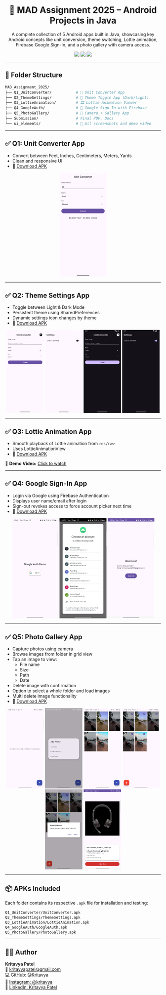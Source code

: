 <h1 align="center">📱 MAD Assignment 2025 – Android Projects in Java</h1>

<p align="center">
  A complete collection of 5 Android apps built in Java, showcasing key Android concepts like unit conversion, theme switching, Lottie animation, Firebase Google Sign-In, and a photo gallery with camera access.
</p>

<p align="center">
  <a href="https://developer.android.com"><img src="https://img.shields.io/badge/Platform-Android-green.svg" /></a>
  <img src="https://img.shields.io/badge/Language-Java-blue.svg" />
  <img src="https://img.shields.io/badge/Tools-Android%20Studio%20%7C%20Firebase%20%7C%20Lottie-orange.svg" />
</p>

---

## 📁 Folder Structure

```bash
MAD_Assignment_2025/
├── Q1_UnitConverter/           # 📏 Unit Converter App
├── Q2_ThemeSettings/           # 🌙 Theme Toggle App (Dark/Light)
├── Q3_LottieAnimation/         # 🎞️ Lottie Animation Viewer
├── Q4_GoogleAuth/              # 🔐 Google Sign-In with Firebase
├── Q5_PhotoGallery/            # 📸 Camera + Gallery App
├── Submission/                 # Final PDF, Docs
└── ui_elements/                # 📸 All screenshots and demo video
```

---

## ✅ Q1: Unit Converter App
- Convert between Feet, Inches, Centimeters, Meters, Yards
- Clean and responsive UI
- 📲 [Download APK](Q1_UnitConverter/UnitConverter.apk)

<p align="center">
  <img src="ui_elements/q1_ui_1.png" width="30%">
</p>

---

## ✅ Q2: Theme Settings App
- Toggle between Light & Dark Mode
- Persistent theme using SharedPreferences
- Dynamic settings icon changes by theme
- 📲 [Download APK](Q2_ThemeSettings/ThemeSettings.apk)

<p align="center">
  <img src="ui_elements/q2_ui_1.png" width="24%">
  <img src="ui_elements/q2_ui_2.png" width="24%">
  <img src="ui_elements/q2_ui_3.png" width="24%">
  <img src="ui_elements/q2_ui_4.png" width="24%">
</p>

---

## ✅ Q3: Lottie Animation App
- Smooth playback of Lottie animation from `res/raw`
- Uses LottieAnimationView
- 📲 [Download APK](Q3_LottieAnimation/LottieAnimation.apk)

🎥 **Demo Video:**
[Click to watch](ui_elements/q3_ui_1.mp4)

---

## ✅ Q4: Google Sign-In App
- Login via Google using Firebase Authentication
- Displays user name/email after login
- Sign-out revokes access to force account picker next time
- 📲 [Download APK](Q4_GoogleAuth/GoogleAuth.apk)

<p align="center">
  <img src="ui_elements/q4_ui_1.png" width="30%">
  <img src="ui_elements/q4_ui_2.png" width="30%">
  <img src="ui_elements/q4_ui_3.png" width="30%">
</p>

---

## ✅ Q5: Photo Gallery App
- Capture photos using camera
- Browse images from folder in grid view
- Tap an image to view:
  - File name
  - Size
  - Path
  - Date
- Delete image with confirmation
- Option to select a whole folder and load images
- Multi delete image functionality 
- 📲 [Download APK](Q5_PhotoGallery/PhotoGallery.apk)

<p align="center">
  <img src="ui_elements/q5_ui_1.png" width="24%">
  <img src="ui_elements/q5_ui_2.png" width="24%">
  <img src="ui_elements/q5_ui_3.png" width="24%">
  <img src="ui_elements/q5_ui_4.png" width="24%">
  <img src="ui_elements/q5_ui_5.png" width="24%">
  <img src="ui_elements/q5_ui_6.png" width="24%">
</p>

---

## 📦 APKs Included

Each folder contains its respective `.apk` file for installation and testing:

```
Q1_UnitConverter/UnitConverter.apk
Q2_ThemeSettings/ThemeSettings.apk
Q3_LottieAnimation/LottieAnimation.apk
Q4_GoogleAuth/GoogleAuth.apk
Q5_PhotoGallery/PhotoGallery.apk
```

---

## 🙋‍♂️ Author

**Kritavya Patel**  
📧 [kritavyapatel@gmail.com](mailto:kritavyapatel@gmail.com)  
💻 [GitHub: @Kritavya](https://github.com/Kritavya)  
📸 [Instagram: @kritavya](https://instagram.com/kritavya)  
🔗 [LinkedIn: Kritavya Patel](https://www.linkedin.com/in/kritavya)
